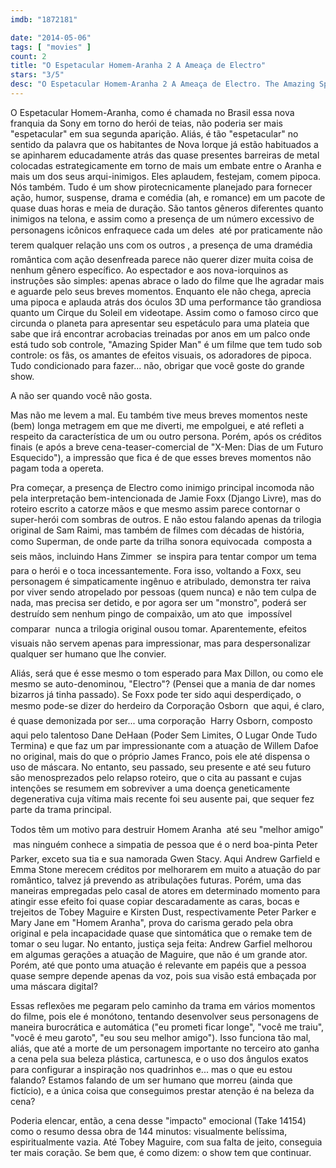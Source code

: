 ```yaml
---
imdb: "1872181"

date: "2014-05-06"
tags: [ "movies" ]
count: 2
title: "O Espetacular Homem-Aranha 2 A Ameaça de Electro"
stars: "3/5"
desc: "O Espetacular Homem-Aranha 2 A Ameaça de Electro. The Amazing Spider-Man 2 (USA, 2014). Dirigido por Marc Webb. Escrito por Alex Kurtzman, Roberto Orci, Jeff Pinkner, Alex Kurtzman, Roberto Orci, Jeff Pinkner, James Vanderbilt, Stan Lee, Steve Ditko. Com Andrew Garfield, Emma Stone, Jamie Foxx, Dane DeHaan, Colm Feore, Felicity Jones, Paul Giamatti, Sally Field, Embeth Davidtz."
---
```

O Espetacular Homem-Aranha, como é chamada no Brasil essa nova franquia da Sony em torno do herói de teias, não poderia ser mais "espetacular" em sua segunda aparição. Aliás, é tão "espetacular" no sentido da palavra que os habitantes de Nova Iorque já estão habituados a se apinharem educadamente atrás das quase presentes barreiras de metal colocadas estrategicamente em torno de mais um embate entre o Aranha e mais um dos seus arqui-inimigos. Eles aplaudem, festejam, comem pipoca. Nós também. Tudo é um show pirotecnicamente planejado para fornecer ação, humor, suspense, drama e comédia (ah, e romance) em um pacote de quase duas horas e meia de duração. São tantos gêneros diferentes quanto inimigos na telona, e assim como a presença de um número excessivo de personagens icônicos enfraquece cada um deles  até por praticamente não terem qualquer relação uns com os outros , a presença de uma dramédia romântica com ação desenfreada parece não querer dizer muita coisa de nenhum gênero específico. Ao espectador e aos nova-iorquinos as instruções são simples: apenas abrace o lado do filme que lhe agradar mais e aguarde pelo seus breves momentos. Enquanto ele não chega, aprecia uma pipoca e aplauda atrás dos óculos 3D uma performance tão grandiosa quanto um Cirque du Soleil em videotape. Assim como o famoso circo que circunda o planeta para apresentar seu espetáculo para uma plateia que sabe que irá encontrar acrobacias treinadas por anos em um palco onde está tudo sob controle, "Amazing Spider Man" é um filme que tem tudo sob controle: os fãs, os amantes de efeitos visuais, os adoradores de pipoca. Tudo condicionado para fazer... não, obrigar que você goste do grande show.

A não ser quando você não gosta.

Mas não me levem a mal. Eu também tive meus breves momentos neste (bem) longa metragem em que me diverti, me empolguei, e até refleti a respeito da característica de um ou outro persona. Porém, após os créditos finais (e após a breve cena-teaser-comercial de "X-Men: Dias de um Futuro Esquecido"), a impressão que fica é de que esses breves momentos não pagam toda a opereta.

Pra começar, a presença de Electro como inimigo principal incomoda não pela interpretação bem-intencionada de Jamie Foxx (Django Livre), mas do roteiro escrito a catorze mãos e que mesmo assim parece contornar o super-herói com sombras de outros. E não estou falando apenas da trilogia original de Sam Raimi, mas também de filmes com décadas de história, como Superman, de onde parte da trilha sonora equivocada  composta a seis mãos, incluindo Hans Zimmer  se inspira para tentar compor um tema para o herói e o toca incessantemente. Fora isso, voltando a Foxx, seu personagem é simpaticamente ingênuo e atribulado, demonstra ter raiva por viver sendo atropelado por pessoas (quem nunca) e não tem culpa de nada, mas precisa ser detido, e por agora ser um "monstro", poderá ser destruído sem nenhum pingo de compaixão, um ato que  impossível comparar  nunca a trilogia original ousou tomar. Aparentemente, efeitos visuais não servem apenas para impressionar, mas para despersonalizar qualquer ser humano que lhe convier.

Aliás, será que é esse mesmo o tom esperado para Max Dillon, ou como ele mesmo se auto-denominou, "Electro"? (Pensei que a mania de dar nomes bizarros já tinha passado). Se Foxx pode ter sido aqui desperdiçado, o mesmo pode-se dizer do herdeiro da Corporação Osborn  que aqui, é claro, é quase demonizada por ser... uma corporação  Harry Osborn, composto aqui pelo talentoso Dane DeHaan (Poder Sem Limites, O Lugar Onde Tudo Termina) e que faz um par impressionante com a atuação de Willem Dafoe no original, mais do que o próprio James Franco, pois ele até dispensa o uso de máscara. No entanto, seu passado, seu presente e até seu futuro são menosprezados pelo relapso roteiro, que o cita au passant e cujas intenções se resumem em sobreviver a uma doença geneticamente degenerativa cuja vítima mais recente foi seu ausente pai, que sequer fez parte da trama principal.

Todos têm um motivo para destruir Homem Aranha  até seu "melhor amigo"  mas ninguém conhece a simpatia de pessoa que é o nerd boa-pinta Peter Parker, exceto sua tia e sua namorada Gwen Stacy. Aqui Andrew Garfield e Emma Stone merecem créditos por melhorarem em muito a atuação do par romântico, talvez já prevendo as atribulações futuras. Porém, uma das maneiras empregadas pelo casal de atores em determinado momento para atingir esse efeito foi quase copiar descaradamente as caras, bocas e trejeitos de Tobey Maguire e Kirsten Dust, respectivamente Peter Parker e Mary Jane em "Homem Aranha", prova do carisma gerado pela obra original e pela incapacidade quase que sintomática que o remake tem de tomar o seu lugar. No entanto, justiça seja feita: Andrew Garfiel melhorou em algumas gerações a atuação de Maguire, que não é um grande ator. Porém, até que ponto uma atuação é relevante em papéis que a pessoa quase sempre depende apenas da voz, pois sua visão está embaçada por uma máscara digital?

Essas reflexões me pegaram pelo caminho da trama em vários momentos do filme, pois ele é monótono, tentando desenvolver seus personagens de maneira burocrática e automática ("eu prometi ficar longe", "você me traiu", "você é meu garoto", "eu sou seu melhor amigo"). Isso funciona tão mal, aliás, que até a morte de um personagem importante no terceiro ato ganha a cena pela sua beleza plástica, cartunesca, e o uso dos ângulos exatos para configurar a inspiração nos quadrinhos e... mas o que eu estou falando? Estamos falando de um ser humano que morreu (ainda que fictício), e a única coisa que conseguimos prestar atenção é na beleza da cena?

Poderia elencar, então, a cena desse "impacto" emocional (Take 14154) como o resumo dessa obra de 144 minutos: visualmente belíssima, espiritualmente vazia. Até Tobey Maguire, com sua falta de jeito, conseguia ter mais coração. Se bem que, é como dizem: o show tem que continuar.
